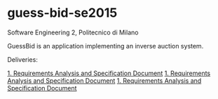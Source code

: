 # guess-bid-se2015
Software Engineering 2, Politecnico di Milano

GuessBid is an application implementing an inverse auction system. 

Deliveries:

[1. Requirements Analysis and Specification Document](/Documentation/RASD_GuessBid.pdf)
[1. Requirements Analysis and Specification Document](/Documentation/RASD_GuessBid.pdf)
[1. Requirements Analysis and Specification Document](/Documentation/RASD_GuessBid.pdf)
